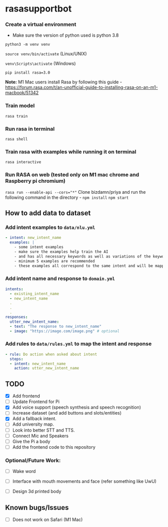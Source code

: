 # rasasupportbot

### Create a virtual environment
- Make sure the version of python used is python 3.8

`python3 -m venv venv`

`source venv/bin/activate` (Linux/UNIX)

`venv\Scripts\activate` (Windows)

`pip install rasa=3.0`

**Note:** M1 Mac users install Rasa by following this guide - https://forum.rasa.com/t/an-unofficial-guide-to-installing-rasa-on-an-m1-macbook/51342

### Train model
`rasa train`

### Run rasa in terminal
`rasa shell`

### Train rasa with examples while running it on terminal
`rasa interactive`

### Run RASA on web (tested only on M1 mac chrome and Raspberry pi chromium)
`rasa run --enable-api --cors="*"`
Clone bizdamn/priya and run the following command in the directory - 
`npm install`
`npm start`

## How to add data to dataset

### Add intent examples to `data/nlu.yml`
```yml
- intent: new_intent_name
  examples: |
    - some intent examples
    - make sure the examples help train the AI
    - and has all necessary keywords as well as variations of the keywords
    - minimum 5 examples are recommended
    - these examples all correspond to the same intent and will be mapped to a particular response so kindly do not club various examples together.
```
### Add intent name and response to `domain.yml`
```yml
intents:
  - existing_intent_name
  - new_intent_name
  .
  .
  .
responses:
  utter_new_intent_name:
  - text: "The response to new_intent_name"
  - image: "https://image.com/image.png" # optional
```

### Add rules to `data/rules.yml` to map the intent and response
```yml
- rule: Do action when asked about intent
  steps:
  - intent: new_intent_name
    action: utter_new_intent_name
  ```

## TODO
- [x] Add frontend
- [ ] Update Frontend for Pi
- [x] Add voice support (speech synthesis and speech recognition)
- [ ] Increase dataset (and add buttons and slots/entities)
- [x] Add a fallback intent.
- [ ] Add university map.
- [ ] Look into better STT and TTS.
- [ ] Connect Mic and Speakers
- [ ] Give the Pi a body
- [ ] Add the frontend code to this repository

### Optional/Future Work:

- [ ] Wake word
- [ ] Interface with mouth movements and face (refer something like UwU)
- [ ] Design 3d printed body


## Known bugs/Issues
- [ ] Does not work on Safari (M1 Mac)

